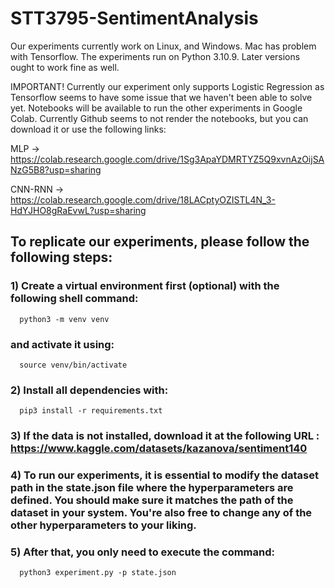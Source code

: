 # STT3795-SentimentAnalysis

Our experiments currently work on Linux, and Windows. Mac has problem with Tensorflow.
The experiments run on Python 3.10.9. Later versions ought to work fine as well.

IMPORTANT! Currently our experiment only supports Logistic Regression as Tensorflow seems to have some issue that we haven't been able to solve yet. Notebooks will be available to run the other experiments in Google Colab. Currently Github seems to not render the notebooks, but you can download it or use the following links: 

MLP -> https://colab.research.google.com/drive/1Sg3ApaYDMRTYZ5Q9xvnAzOijSANzG5B8?usp=sharing


CNN-RNN -> https://colab.research.google.com/drive/18LACptyOZISTL4N_3-HdYJHO8gRaEvwL?usp=sharing

## To replicate our experiments, please follow the following steps:
  ### 1) Create a virtual environment first (optional) with the following shell command:
      python3 -m venv venv 
   ### and activate it using: 
      source venv/bin/activate

  ### 2) Install all dependencies with: 
      pip3 install -r requirements.txt

  ### 3) If the data is not installed, download it at the following URL : https://www.kaggle.com/datasets/kazanova/sentiment140
     
  ### 4) To run our experiments, it is essential to modify the dataset path in the state.json file where the hyperparameters are defined. You should make sure it matches the path of the dataset in your system. You're also free to change any of the other hyperparameters to your liking.

  ### 5) After that, you only need to execute the command: 
      python3 experiment.py -p state.json

